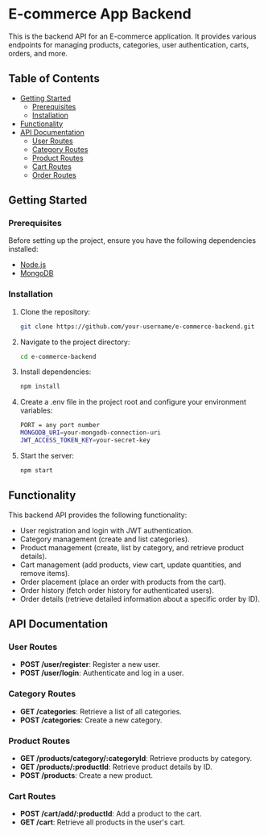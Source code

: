 # E-commerce App Backend

This is the backend API for an E-commerce application. It provides various endpoints for managing products, categories, user authentication, carts, orders, and more.

## Table of Contents

- [Getting Started](#getting-started)
  - [Prerequisites](#prerequisites)
  - [Installation](#installation)
- [Functionality](#functionality)
- [API Documentation](#api-documentation)
  - [User Routes](#user-routes)
  - [Category Routes](#category-routes)
  - [Product Routes](#product-routes)
  - [Cart Routes](#cart-routes)
  - [Order Routes](#order-routes)

## Getting Started

### Prerequisites

Before setting up the project, ensure you have the following dependencies installed:

- [Node.js](https://nodejs.org/)
- [MongoDB](https://www.mongodb.com/)

### Installation

1. Clone the repository:

   ```bash
   git clone https://github.com/your-username/e-commerce-backend.git

2. Navigate to the project directory:

   ```bash
   cd e-commerce-backend

3. Install dependencies:

   ```bash
   npm install

4. Create a .env file in the project root and configure your environment variables:

   ```bash
   PORT = any port number
   MONGODB_URI=your-mongodb-connection-uri
   JWT_ACCESS_TOKEN_KEY=your-secret-key


5. Start the server:

   ```bash
   npm start


## Functionality

This backend API provides the following functionality:

- User registration and login with JWT authentication.
- Category management (create and list categories).
- Product management (create, list by category, and retrieve product details).
- Cart management (add products, view cart, update quantities, and remove items).
- Order placement (place an order with products from the cart).
- Order history (fetch order history for authenticated users).
- Order details (retrieve detailed information about a specific order by ID).


## API Documentation

### User Routes

- **POST /user/register**: Register a new user.
- **POST /user/login**: Authenticate and log in a user.

### Category Routes

- **GET /categories**: Retrieve a list of all categories.
- **POST /categories**: Create a new category.

### Product Routes

- **GET /products/category/:categoryId**: Retrieve products by category.
- **GET /products/:productId**: Retrieve product details by ID.
- **POST /products**: Create a new product.

### Cart Routes

- **POST /cart/add/:productId**: Add a product to the cart.
- **GET /cart**: Retrieve all products in the user's cart.
